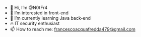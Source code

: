 - 👋 Hi, I’m @N0tFr4
- 👀 I’m interested in front-end
- 🌱 I’m currently learning Java back-end
- :fire: IT security enthusiast
- 📫 How to reach me: francescoacquafredda479@gmail.com

<!---
N0tFr4/N0tFr4 is a ✨ special ✨ repository because its `README.md` (this file) appears on your GitHub profile.
You can click the Preview link to take a look at your changes.
--->
